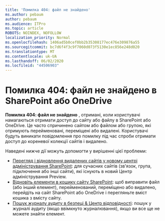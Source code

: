 ```yaml
---
title: 'Помилка 404: файл не знайдено'
ms.author: pebaum
author: pebaum
ms.audience: ITPro
ms.topic: article
ROBOTS: NOINDEX, NOFOLLOW
localization_priority: Normal
ms.openlocfilehash: 1406ad5b0cef0bb2b35308177ec476e309876a55
ms.sourcegitcommit: bc7d6f4f3c9f7060d073f5130e1ec856e248d020
ms.translationtype: MT
ms.contentlocale: uk-UA
ms.lasthandoff: 06/02/2020
ms.locfileid: "44506903"
---
```

# <a name="error-404-file-not-found-in-sharepoint-or-onedrive"></a>Помилка 404: файл не знайдено в SharePoint або OneDrive

**Помилка 404: файл не знайдено** , отримані, коли користувачі намагаються отримати доступ до сайту або файлу в SharePoint або OneDrive. Це часто спричинено сайтом або файлом або групою, які отримують перейменовані, переміщені або видалені.
Користувачі будуть виникати повідомлення про помилку під час спроби отримати доступ до кореневої колекції сайтів і видалено.

Наведені нижче дії можуть допомогти у вирішенні цієї проблеми:
- [Перегляд і відновлення видалених сайтів у новому центрі адміністрування SharePoint](https://docs.microsoft.com/sharepoint/view-and-restore-deleted-sites-in-new-admin-center): для сучасних сайтів (зв'язок, група, підключення або інші сайти), які існують в новий Центр адміністрування Preview.
- [Відновіть елементи в кошику сайту SharePoint](https://support.office.com/article/Restore-items-in-the-Recycle-Bin-of-a-SharePoint-site-6df466b6-55f2-4898-8d6e-c0dff851a0be): щоб виправити файл (або інший елемент), перейменований, переміщено або видалено, перейдіть на сайт SharePoint або OneDrive і перегляньте вміст кошика з вмісту сайту.
- [Пошук журналу аудиту в безпеці &amp; Центр відповідності](https://docs.microsoft.com/microsoft-365/compliance/search-the-audit-log-in-security-and-compliance): пошук у журналі аудиту (якщо ввімкнуто журналювання), якщо ви все ще не можете знайти елемент.